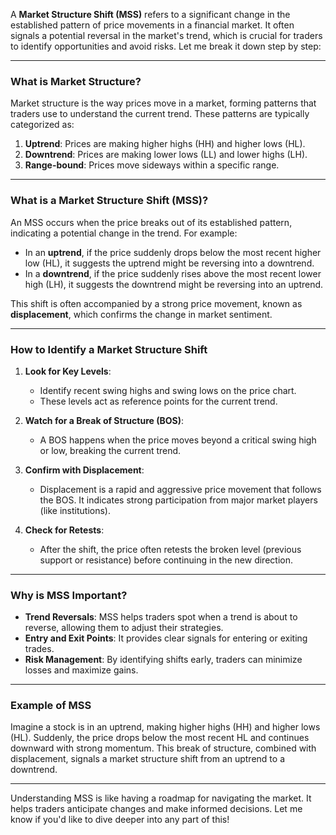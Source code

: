 A **Market Structure Shift (MSS)** refers to a significant change in the established pattern of price movements in a financial market. It often signals a potential reversal in the market's trend, which is crucial for traders to identify opportunities and avoid risks. Let me break it down step by step:

---

### **What is Market Structure?**
Market structure is the way prices move in a market, forming patterns that traders use to understand the current trend. These patterns are typically categorized as:
1. **Uptrend**: Prices are making higher highs (HH) and higher lows (HL).
2. **Downtrend**: Prices are making lower lows (LL) and lower highs (LH).
3. **Range-bound**: Prices move sideways within a specific range.

---

### **What is a Market Structure Shift (MSS)?**
An MSS occurs when the price breaks out of its established pattern, indicating a potential change in the trend. For example:
- In an **uptrend**, if the price suddenly drops below the most recent higher low (HL), it suggests the uptrend might be reversing into a downtrend.
- In a **downtrend**, if the price suddenly rises above the most recent lower high (LH), it suggests the downtrend might be reversing into an uptrend.

This shift is often accompanied by a strong price movement, known as **displacement**, which confirms the change in market sentiment.

---

### **How to Identify a Market Structure Shift**
1. **Look for Key Levels**:
   - Identify recent swing highs and swing lows on the price chart.
   - These levels act as reference points for the current trend.

2. **Watch for a Break of Structure (BOS)**:
   - A BOS happens when the price moves beyond a critical swing high or low, breaking the current trend.

3. **Confirm with Displacement**:
   - Displacement is a rapid and aggressive price movement that follows the BOS. It indicates strong participation from major market players (like institutions).

4. **Check for Retests**:
   - After the shift, the price often retests the broken level (previous support or resistance) before continuing in the new direction.

---

### **Why is MSS Important?**
- **Trend Reversals**: MSS helps traders spot when a trend is about to reverse, allowing them to adjust their strategies.
- **Entry and Exit Points**: It provides clear signals for entering or exiting trades.
- **Risk Management**: By identifying shifts early, traders can minimize losses and maximize gains.

---

### **Example of MSS**
Imagine a stock is in an uptrend, making higher highs (HH) and higher lows (HL). Suddenly, the price drops below the most recent HL and continues downward with strong momentum. This break of structure, combined with displacement, signals a market structure shift from an uptrend to a downtrend.

---

Understanding MSS is like having a roadmap for navigating the market. It helps traders anticipate changes and make informed decisions. Let me know if you'd like to dive deeper into any part of this!
